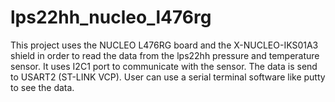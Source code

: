 # lps22hh_nucleo_l476rg

This project uses the NUCLEO L476RG board and the X-NUCLEO-IKS01A3 shield in order to read the data from the lps22hh pressure and temperature sensor.
It uses I2C1 port to communicate with the sensor. The data is send to USART2 (ST-LINK VCP). User can use a serial terminal software like putty to see the data.
